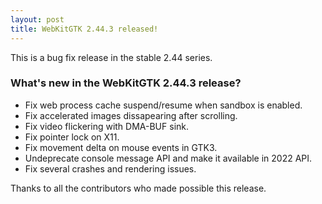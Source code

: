 ```yaml
---
layout: post
title: WebKitGTK 2.44.3 released!
---
```


This is a bug fix release in the stable 2.44 series.

### What's new in the WebKitGTK 2.44.3 release?

 - Fix web process cache suspend/resume when sandbox is enabled.
 - Fix accelerated images dissapearing after scrolling.
 - Fix video flickering with DMA-BUF sink.
 - Fix pointer lock on X11.
 - Fix movement delta on mouse events in GTK3.
 - Undeprecate console message API and make it available in 2022 API.
 - Fix several crashes and rendering issues.

Thanks to all the contributors who made possible this release.